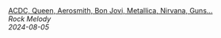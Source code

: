 <!--2024-08-05 13:00:23-->
<div class="yb">
  <a class="nodecor" href="/posts.html?rok/acdc_queen_aerosmith_bon_jovi_metallica_nirvana_guns_n_roses_classic_rock_songs_70s_80s_90s">
    <img class="preview" data-videoid="o-B6PpKEAVE" src="https://i4.ytimg.com/vi/o-B6PpKEAVE/hqdefault.jpg" align="middle" alt="">
  </a>
  <div class="inlbl text">
    <a class="nodecor" href="/posts.html?rok/acdc_queen_aerosmith_bon_jovi_metallica_nirvana_guns_n_roses_classic_rock_songs_70s_80s_90s">ACDC, Queen, Aerosmith, Bon Jovi, Metallica, Nirvana, Guns...</a><br>
    <i class="smaller2">Rock Melody</i><br>
    <i class="smaller3">2024-08-05</i>
  </div>
</div>
